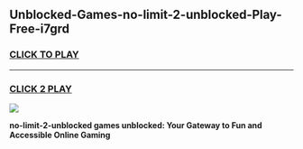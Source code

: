 
## Unblocked-Games-no-limit-2-unblocked-Play-Free-i7grd
<h3>
<a href="https://premium76.site?title=no-limit-2-unblocked&ref=18A1">CLICK TO PLAY</a></h3>
<hr>

<h3>
<a href="https://premium76.site?title=no-limit-2-unblocked&ref=18A1">CLICK 2 PLAY</a>
  
</h3>

<a href="https://premium76.site?title=no-limit-2-unblocked&ref=18A1"><img src="https://clearcache.store/games.png"></a>


**no-limit-2-unblocked games unblocked: Your Gateway to Fun and Accessible Online Gaming**
